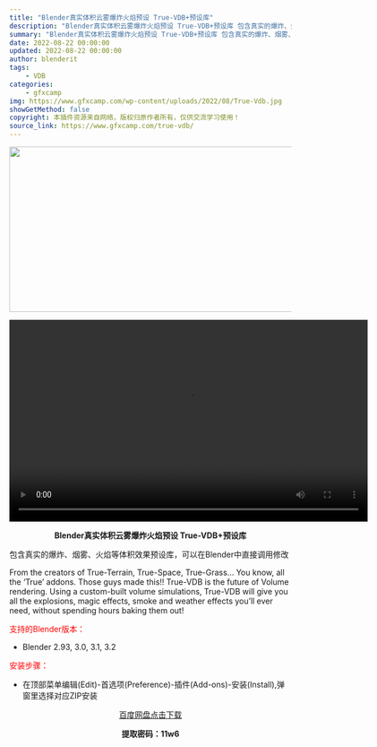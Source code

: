 ```yaml
---
title: "Blender真实体积云雾爆炸火焰预设 True-VDB+预设库"
description: "Blender真实体积云雾爆炸火焰预设 True-VDB+预设库 包含真实的爆炸、烟雾、火焰等体积效果预设库，可以在Blender中直接调用修改 From the creators of True-T..."
summary: "Blender真实体积云雾爆炸火焰预设 True-VDB+预设库 包含真实的爆炸、烟雾、火焰等体积效果预设库，可以在Blender中直接调用修改 From the creators of True-T..."
date: 2022-08-22 00:00:00
updated: 2022-08-22 00:00:00
author: blenderit
tags: 
    - VDB
categories:
    - gfxcamp
img: https://www.gfxcamp.com/wp-content/uploads/2022/08/True-Vdb.jpg
showGetMethod: false
copyright: 本插件资源来自网络，版权归原作者所有，仅供交流学习使用！
source_link: https://www.gfxcamp.com/true-vdb/
---
```

<div><p><img decoding="async" class="aligncenter size-full wp-image-106294" src="https://www.gfxcamp.com/wp-content/uploads/2022/08/True-Vdb.jpg" data-src="https://www.gfxcamp.com/wp-content/uploads/2022/08/True-Vdb.jpg" alt="" width="590" height="295" data-srcset="https://www.gfxcamp.com/wp-content/uploads/2022/08/True-Vdb.jpg 590w, https://www.gfxcamp.com/wp-content/uploads/2022/08/True-Vdb-150x75.jpg 150w" data-sizes="(max-width: 590px) 100vw, 590px"><br>
</p><center><div style="width: 640px;" class="wp-video"><!--[if lt IE 9]><script>document.createElement('video');</script><![endif]-->
<video class="wp-video-shortcode" id="video-106293-1" width="640" height="360" preload="true" controls="controls"><source type="video/mp4" src="https://cloud.video.taobao.com//play/u/80049544/p/2/e/6/t/1/374629415300.mp4?_=1"></source><a href="https://cloud.video.taobao.com//play/u/80049544/p/2/e/6/t/1/374629415300.mp4">https://cloud.video.taobao.com//play/u/80049544/p/2/e/6/t/1/374629415300.mp4</a></video></div></center><p style="text-align: center;"><strong>Blender真实体积云雾爆炸火焰预设 True-VDB+预设库</strong></p><p>包含真实的爆炸、烟雾、火焰等体积效果预设库，可以在Blender中直接调用修改</p><p>From the creators of True-Terrain, True-Space, True-Grass… You know, all the ‘True’ addons. Those guys made this!! True-VDB is the future of Volume rendering. Using a custom-built volume simulations, True-VDB will give you all the explosions, magic effects, smoke and weather effects you’ll ever need, without spending hours baking them out!</p><p style="text-align: left;"><span style="color: #ff0000;">支持的Blender版本：</span></p><ul>
<li style="text-align: left;">Blender 2.93, 3.0, 3.1, 3.2</li>
</ul><p style="text-align: left;"><span style="color: #ff0000;">安装步骤：</span></p><ul>
<li>在顶部菜单编辑(Edit)-首选项(Preference)-插件(Add-ons)-安装(Install),弹窗里选择对应ZIP安装</li>
</ul><p style="text-align: center;"><a class="maxbutton-3 maxbutton maxbutton-baidu" target="_blank" rel="noopener" href="https://pan.baidu.com/s/1ODSJBS6lnJxprZmYs-4muw?pwd=11w6"><span class="mb-text">百度网盘点击下载</span></a></p><p style="text-align: center;"><strong>提取密码：11w6</strong></p></div>